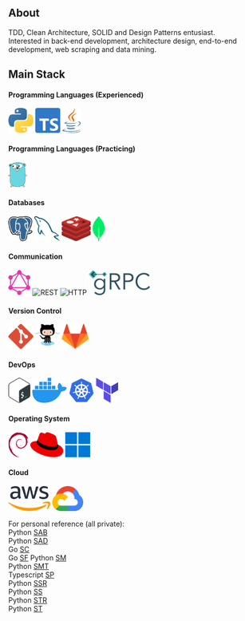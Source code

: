 ## About

TDD, Clean Architecture, SOLID and Design Patterns entusiast.  
Interested in back-end development, architecture design, end-to-end development, web scraping and data mining.

## Main Stack

#### Programming Languages (Experienced) 
<p>
 <img src="https://github.com/guimassoqueto/logos/blob/main/python.svg" alt="Python" title="Python" height="50">
 <img src="https://github.com/guimassoqueto/logos/blob/main/typescript-icon.svg" alt="Typescript" title="Typescript" height="50">
 <img src="https://github.com/guimassoqueto/logos/blob/main/java.svg" alt="Java" title="Java" height="50">
</p>

#### Programming Languages (Practicing)
<p>
 <img src="https://github.com/guimassoqueto/logos/blob/main/gopher.svg" alt="Go" title="Go" height="50">
</p>

#### Databases
<p>
 <img src="https://github.com/guimassoqueto/logos/blob/main/postgresql.svg" alt="Postgres" title="Postgres" height="50">
 <img src="https://github.com/guimassoqueto/logos/blob/main/mysql-icon.svg" alt="MySQL" title="MySQL" height="50">
 <img src="https://github.com/guimassoqueto/logos/blob/main/redis.svg" alt="Redis" title="Redis" height="50">
 <img src="https://github.com/guimassoqueto/logos/blob/main/mongodb-icon.svg" alt="MongoDB" title="MongoDB" height="50">
</p>

#### Communication
<p>
 <img src="https://github.com/guimassoqueto/logos/blob/main/graphql.svg" alt="GraphQL" title="GraphQL" height="50">
 <img src="https://user-images.githubusercontent.com/25181517/192107858-fe19f043-c502-4009-8c47-476fc89718ad.png" alt="REST" title="REST" height="50">
 <img src="https://user-images.githubusercontent.com/25181517/192107854-765620d7-f909-4953-a6da-36e1ef69eea6.png" alt="HTTP" title="HTTP" height="50">
  <img src="https://raw.githubusercontent.com/guimassoqueto/logos/ca5e528b532895d8ff463058176a7537df0dd30b/grpc.svg" alt="GRPC" title="GRPC" height="50">
</p>

#### Version Control
<p>
 <img src="https://github.com/guimassoqueto/logos/blob/main/git-icon.svg" alt="Git" title="Git" height="50">
 <img src="https://github.com/guimassoqueto/logos/blob/main/github-octocat.svg" alt="GitHub" title="GitHub" height="50">
 <img src="https://github.com/guimassoqueto/logos/blob/main/gitlab.svg" alt="GitLab" title="GitLab" height="50">
</p>

#### DevOps
<p>
 <img src="https://github.com/guimassoqueto/logos/blob/main/bash-icon.svg" alt="Bash" title="Bash" height="50">
 <img src="https://github.com/guimassoqueto/logos/blob/main/docker-icon.svg" alt="Docker" title="Docker" height="50">
 <img src="https://github.com/guimassoqueto/logos/blob/main/kubernetes.svg" alt="Kubernetes" title="Kubernetes" height="50">
 <img src="https://github.com/guimassoqueto/logos/blob/main/terraform-icon.svg" alt="Terraform" title="Terraform" height="50">
</p>

#### Operating System
<p>
 <img src="https://github.com/guimassoqueto/logos/blob/main/debian.svg" alt="Debian Linux distros" title="Debian Linux Ditibutions" height="50">
 <img src="https://github.com/guimassoqueto/logos/blob/main/redhat.svg" alt="RedHaat Linux distros" title="RedHat Linux Distributions" height="50">
 <img src="https://github.com/guimassoqueto/logos/blob/main/microsoft-windows-icon.svg" alt="Windows" title="Microsoft Windows" height="50">
</p>

#### Cloud
<p>
 <img src="https://github.com/guimassoqueto/logos/blob/main/aws.svg" alt="Amazon Web Services" title="Amazon Web Services" height="50">
 <img src="https://github.com/guimassoqueto/logos/blob/main/google-cloud.svg" alt="Google Cloud Platform" title="Google Cloud Platform" height="50">
</p>

For personal reference (all private):  
Python [SAB](https://github.com/guimassoqueto/scrap-amazon-bestsellers)  
Python [SAD](https://github.com/guimassoqueto/scrap-amazon-deals)  
Go [SC](https://github.com/guimassoqueto/scrap-colly)  
Go [SF](https://github.com/guimassoqueto/scrap-fiber)
Python [SM](https://github.com/guimassoqueto/scrap-magalu)  
Python [SMT](https://github.com/guimassoqueto/scrap-magalu-thief)  
Typescript [SP](https://github.com/guimassoqueto/scrap-puppet)  
Python [SSR](https://github.com/guimassoqueto/scrap-scraper-requester)  
Python [SS](https://github.com/guimassoqueto/scrap-sports)  
Python [STR](https://github.com/guimassoqueto/scrap-template-requester)  
Python [ST](https://github.com/guimassoqueto/scrap-thief)  
